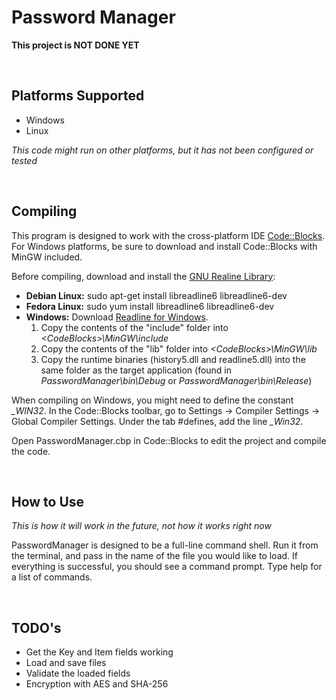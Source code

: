 # Password Manager
__This project is NOT DONE YET__

<br>

## Platforms Supported
* Windows
* Linux

_This code might run on other platforms, but it has not been configured or tested_

<br>

## Compiling

This program is designed to work with the cross-platform IDE [Code::Blocks](http://www.codeblocks.org/). For Windows platforms, be sure to download and install Code::Blocks with MinGW included.

Before compiling, download and install the [GNU Realine Library](https://tiswww.case.edu/php/chet/readline/rltop.html):
* __Debian Linux:__ sudo apt-get install libreadline6 libreadline6-dev
* __Fedora Linux:__ sudo yum install libreadline6 libreadline6-dev
* __Windows:__ Download [Readline for Windows](http://gnuwin32.sourceforge.net/packages/readline.htm).
  1. Copy the contents of the "include" folder into _\<CodeBlocks\>\MinGW\include_
  2. Copy the contents of the "lib" folder into _\<CodeBlocks\>\MinGW\lib_
  3. Copy the runtime binaries (history5.dll and readline5.dll) into the same folder as the target application (found in _PasswordManager\bin\Debug_ or _PasswordManager\bin\Release_)

When compiling on Windows, you might need to define the constant *\_WIN32*. In the Code::Blocks toolbar, go to Settings -> Compiler Settings -> Global Compiler Settings. Under the tab #defines, add the line *\_Win32*.

Open PasswordManager.cbp in Code::Blocks to edit the project and compile the code.

<br>

## How to Use
*This is how it will work in the future, not how it works right now*

PasswordManager is designed to be a full-line command shell. Run it from the terminal, and pass in the name of the file you would like to load. If everything is successful, you should see a command prompt. Type help for a list of commands.

<br>

## TODO's
* Get the Key and Item fields working
* Load and save files
* Validate the loaded fields
* Encryption with AES and SHA-256
